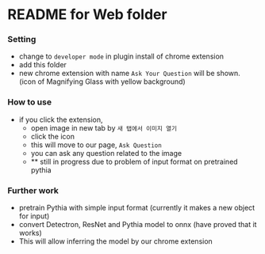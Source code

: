 # README for Web folder 

### Setting
- change to `developer mode` in plugin install of chrome extension
- add this folder
- new chrome extension with name `Ask Your Question` will be shown. (icon of Magnifying Glass with yellow background)

### How to use
- if you click the extension, 
    - open image in new tab by `새 탭에서 이미지 열기`
    - click the icon
    - this will move to our page, `Ask Question`
    - you can ask any question related to the image
    - ** still in progress due to problem of input format on pretrained pythia

### Further work
- pretrain Pythia with simple input format (currently it makes a new object for input)
- convert Detectron, ResNet and Pythia model to onnx (have proved that it works)
- This will allow inferring the model by our chrome extension